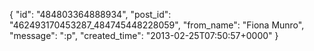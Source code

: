  {
   "id": "484803364888934",
   "post_id": "462493170453287_484745448228059",
   "from_name": "Fiona Munro",
   "message": ":p",
   "created_time": "2013-02-25T07:50:57+0000"
 }
